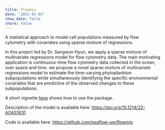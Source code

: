 ```yaml
---
title: flowmix
date: "2022-01-03"
show_date: false
share: false
---
```

A statistical approach to model cell populations measured by flow cytometry with covariates using sparse mixture of regressions.
<!--more--> 
In this project led by Dr. Sangwon Hyun, we apply a sparse mixture of multivariate regressions model for flow cytometry data. The main motivating application is continuous-time flow cytometry data collected in the ocean, over space and time. we propose a novel sparse mixture of multivariate regressions model to estimate the time-varying phytoplankton subpopulations while simultaneously identifying the specific environmental covariates that are predictive of the observed changes to these subpopulations.

A short vignette [here](http://htmlpreview.github.io/?https://github.com/sangwon-hyun/flowmix/blob/master/flowmix/vignettes/flowmix.html) shows how to use the package.

Description of the model is available here: https://doi.org/10.1214/22-AOAS1631

Code is available here: https://github.com/seaflow-uw/flowmix